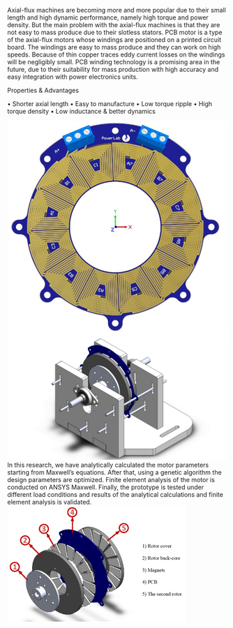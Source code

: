  Axial-flux machines are becoming more and more popular due to their small length and high dynamic performance, namely high torque and power density. But the main problem with the axial-flux machines is that they are not easy to mass produce due to their slotless stators. PCB motor is a type of the axial-flux motors whose windings are positioned on a printed circuit board. The windings are easy to mass produce and they can work on high speeds. Because of thin copper traces eddy current losses on the windings will be negligibly small. PCB winding technology is a promising area in the future, due to their suitability for mass production with high accuracy and easy integration with power electronics units.

Properties & Advantages

•	Shorter axial length
•	Easy to manufacture
•	Low torque ripple
•	High torque density
•	Low inductance & better dynamics

![pcb1](pcb1.jpg)
![pcb2](pcb2.jpg)
In this research, we have analytically calculated the motor parameters starting from Maxwell’s equations. After that, using a genetic algorithm the design parameters are optimized. Finite element analysis of the motor is conducted on ANSYS Maxwell. Finally, the prototype is tested under different load conditions and results of the analytical calculations and finite element analysis is validated. 
![pcb3](pcb3.png)
